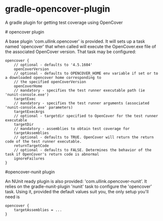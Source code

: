 gradle-opencover-plugin
=======================

A gradle plugin for getting test coverage using OpenCover

# opencover plugin

A base plugin 'com.ullink.opencover' is provided. It will sets up a task named 'opencover' that when called will execute
the OpenCover.exe file of the associated OpenCover version. That task may be configured:

    opencover {
        // optional - defaults to '4.5.1604'
        openCoverVersion
        // optional - defaults to OPENCOVER_HOME env variable if set or to a downloaded opencover home corresponding to
        // the specified openCoverVersion
        openCoverHome
        // mandatory - specifies the test runner executable path (ie 'nunit-console.exe')
        targetExec
        // mandatory - specifies the test runner arguments (associated 'nunit-console.exe' parameters)
        targetExecArgs
        // optional - targetdir specified to OpenCover for the test runner executable
        targetDir
        // mandatory - assemblies to obtain test coverage for
        targetAssemblies
        // optional - defaults to TRUE. OpenCover will return the return code of the test runner executable.
        returnTargetCode
        // optional - defaults to FALSE. Determines the behavior of the task if OpenCover's return code is abnormal
        ignoreFailures
    }

#opencover-nunit plugin

An NUnit ready plugin is also provided: 'com.ullink.opencover-nunit'. It relies on the gradle-nunit-plugin 'nunit' task to
configure the 'opencover' task. Using it, provided the default values suit you, the only setup you'll need is

    opencover {
        targetAssemblies = ...
    }